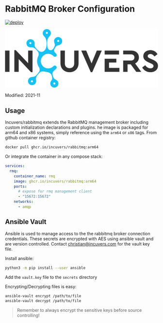 # RabbitMQ Broker Configuration
[![deploy](https://github.com/Incuvers/rabbitmq/actions/workflows/deploy.yaml/badge.svg)](https://github.com/Incuvers/rabbitmq/actions/workflows/deploy.yaml)

![img](docs/img/Incuvers-black.png)

Modified: 2021-11

## Usage
Incuvers/rabbitmq extends the RabbitMQ management broker including custom initialization declarations and plugins. he image is packaged for arm64 and x86 systems, simply reference using the `arm64` or `x86` tags. From github container registry:
```bash
docker pull ghcr.io/incuvers/rabbitmq:arm64
```

Or integrate the container in any compose stack:
```yaml
services:
  rmq:
    container_name: rmq
    image: ghcr.io/incuvers/rabbitmq:arm64
    ports:
      # expose for rmq management client
      - "15672:15672"
    networks:
      - amqp
```

## Ansible Vault
Ansible is used to manage access to the the rabbitmq broker connection credentials. These secrets are encrypted with AES using ansible vault and are version controlled. Contact <a href="mailto:christian@incuvers.com?">christian@incuvers.com</a> for the vault key file.

Install ansible:
```bash
python3 -m pip install --user ansible
```

Add the `vault.key` file to the `secrets` directory

Encrypting/Decrypting files is easy:
```bash
ansible-vault encrypt /path/to/file
ansible-vault decrypt /path/to/file
```
>Remember to always encrypt the sensitive keys before source controlling!